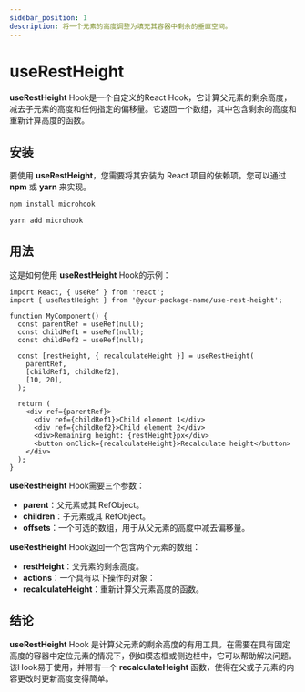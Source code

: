 ```yaml
---
sidebar_position: 1
description: 将一个元素的高度调整为填充其容器中剩余的垂直空间。
---
```


# useRestHeight

<head>
  <meta name="keywords" content="React hook，高度测量，灵活布局，动态内容，CSS 样式，DOM 元素，响应式设计，TypeScript，前端开发，Web 开发。" />
</head>

**useRestHeight** Hook是一个自定义的React Hook，它计算父元素的剩余高度，减去子元素的高度和任何指定的偏移量。它返回一个数组，其中包含剩余的高度和重新计算高度的函数。

## 安装

要使用 **useRestHeight**，您需要将其安装为 React 项目的依赖项。您可以通过 **npm** 或 **yarn** 来实现。

```bash
npm install microhook
```

```bash
yarn add microhook
```

## 用法

这是如何使用 **useRestHeight** Hook的示例：

```tsx
import React, { useRef } from 'react';
import { useRestHeight } from '@your-package-name/use-rest-height';

function MyComponent() {
  const parentRef = useRef(null);
  const childRef1 = useRef(null);
  const childRef2 = useRef(null);

  const [restHeight, { recalculateHeight }] = useRestHeight(
    parentRef,
    [childRef1, childRef2],
    [10, 20],
  );

  return (
    <div ref={parentRef}>
      <div ref={childRef1}>Child element 1</div>
      <div ref={childRef2}>Child element 2</div>
      <div>Remaining height: {restHeight}px</div>
      <button onClick={recalculateHeight}>Recalculate height</button>
    </div>
  );
}
```

**useRestHeight** Hook需要三个参数：

- **parent**：父元素或其 RefObject。
- **children**：子元素或其 RefObject。
- **offsets**：一个可选的数组，用于从父元素的高度中减去偏移量。

**useRestHeight** Hook返回一个包含两个元素的数组：

- **restHeight**：父元素的剩余高度。
- **actions**：一个具有以下操作的对象：
- **recalculateHeight**：重新计算父元素高度的函数。

## 结论

**useRestHeight** Hook 是计算父元素的剩余高度的有用工具。在需要在具有固定高度的容器中定位元素的情况下，例如模态框或侧边栏中，它可以帮助解决问题。该Hook易于使用，并带有一个 **recalculateHeight** 函数，使得在父或子元素的内容更改时更新高度变得简单。